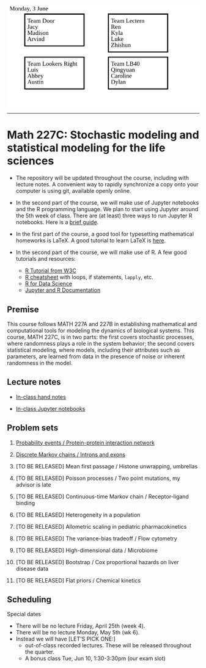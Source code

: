 
![Teams for today](./teams_M227C.svg)

---

# Math 227C: Stochastic modeling and statistical modeling for the life sciences


* The repository will be updated throughout the course, including with lecture notes. A convenient way to rapidly synchronize a copy onto your computer is using git, available openly online.

* In the second part of the course, we will make use of Jupyter notebooks and the R programming language. We plan to start using Jupyter around the 5th week of class. There are (at least) three ways to run Jupyter R notebooks. Here is a [brief guide](INSTALLATION.md). 

* In the first part of the course, a good tool for typesetting mathematical homeworks is LaTeX. A good tutorial to learn LaTeX is [here](https://www.overleaf.com/learn/latex/Tutorials).
* In the second part of the course, we will make use of R. A few good tutorials and resources:
  - [R Tutorial from W3C](https://www.w3schools.com/r/)
  - [R cheatsheet](https://iqss.github.io/dss-workshops/R/Rintro/base-r-cheat-sheet.pdf) with loops, if statements, `lapply`, etc. 
  - [R for Data Science](https://r4ds.had.co.nz/)
  - [Jupyter and R Documentation](https://irkernel.github.io/docs/)

## Premise

This course follows MATH 227A and 227B in establishing mathematical and computational tools for modeling the dynamics of biological systems. 
This course, MATH 227C, is in two parts: the first covers stochastic processes, where randomness plays a role in the system behavior; the second covers statistical modeling, where models, including their attributes such as parameters, are learned from data in the presence of noise or inherent randomness in the model.

## Lecture notes

* [In-class hand notes](LectureNotes)

* [In-class Jupyter notebooks](LectureNotebooks)

## Problem sets

1. [Probability events / Protein-protein interaction network](ProblemSets_PartI/Math227C_P1.pdf)

2. [Discrete Markov chains / Introns and exons](ProblemSets_PartI/Math227C_P2.pdf)

3. [TO BE RELEASED] Mean first passage / Histone unwrapping, umbrellas

4. [TO BE RELEASED] Poisson processes / Two point mutations, my advisor is late

5. [TO BE RELEASED] Continuous-time Markov chain / Receptor-ligand binding

6. [TO BE RELEASED] Heterogeneity in a population

7. [TO BE RELEASED] Allometric scaling in pediatric pharmacokinetics

8. [TO BE RELEASED] The variance-bias tradeoff / Flow cytometry

9. [TO BE RELEASED] High-dimensional data / Microbiome

10. [TO BE RELEASED] Bootstrap / Cox proportional hazards on liver disease data

11. [TO BE RELEASED] Flat priors / Chemical kinetics 


## Scheduling

Special dates

- There will be no lecture Friday, April 25th (week 4). 
- There will be no lecture Monday, May 5th (wk 6).
- Instead we will have [LET'S PICK ONE:]
  * out-of-class recorded lectures. These will be released throughout the quarter.
  * A bonus class Tue, Jun 10, 1:30-3:30pm	(our exam slot)

